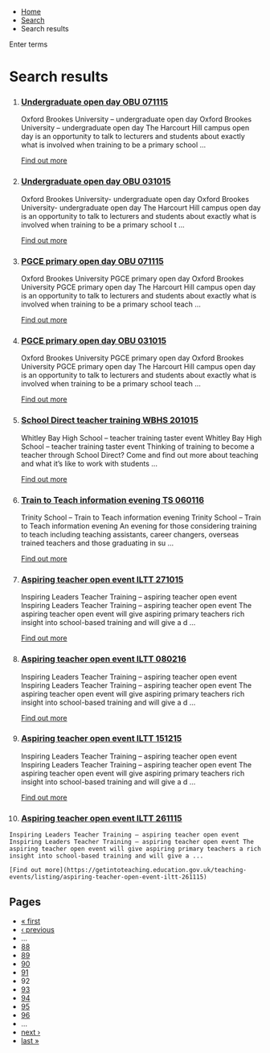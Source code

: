 *   [Home](/)
*   [Search](/search)
*   Search results

Enter terms 

Search results
==============

1.  ### [Undergraduate open day OBU 071115](https://getintoteaching.education.gov.uk/teaching-events/listing/undergraduate-open-day-obu-071115)
    
    Oxford Brookes University – undergraduate open day Oxford Brookes University – undergraduate open day The Harcourt Hill campus open day is an opportunity to talk to lecturers and students about exactly what is involved when training to be a primary school ...
    
    [Find out more](https://getintoteaching.education.gov.uk/teaching-events/listing/undergraduate-open-day-obu-071115)
    
2.  ### [Undergraduate open day OBU 031015](https://getintoteaching.education.gov.uk/teaching-events/listing/undergraduate-open-day-obu-031015)
    
    Oxford Brookes University- undergraduate open day Oxford Brookes University- undergraduate open day The Harcourt Hill campus open day is an opportunity to talk to lecturers and students about exactly what is involved when training to be a primary school t ...
    
    [Find out more](https://getintoteaching.education.gov.uk/teaching-events/listing/undergraduate-open-day-obu-031015)
    
3.  ### [PGCE primary open day OBU 071115](https://getintoteaching.education.gov.uk/teaching-events/listing/pgce-primary-open-day-obu-071115)
    
    Oxford Brookes University PGCE primary open day Oxford Brookes University PGCE primary open day The Harcourt Hill campus open day is an opportunity to talk to lecturers and students about exactly what is involved when training to be a primary school teach ...
    
    [Find out more](https://getintoteaching.education.gov.uk/teaching-events/listing/pgce-primary-open-day-obu-071115)
    
4.  ### [PGCE primary open day OBU 031015](https://getintoteaching.education.gov.uk/teaching-events/listing/pgce-primary-open-day-obu-031015)
    
    Oxford Brookes University PGCE primary open day Oxford Brookes University PGCE primary open day The Harcourt Hill campus open day is an opportunity to talk to lecturers and students about exactly what is involved when training to be a primary school teach ...
    
    [Find out more](https://getintoteaching.education.gov.uk/teaching-events/listing/pgce-primary-open-day-obu-031015)
    
5.  ### [School Direct teacher training WBHS 201015](https://getintoteaching.education.gov.uk/teaching-events/listing/school-direct-teacher-training-wbhs-201015)
    
    Whitley Bay High School – teacher training taster event Whitley Bay High School – teacher training taster event Thinking of training to become a teacher through School Direct? Come and find out more about teaching and what it’s like to work with students ...
    
    [Find out more](https://getintoteaching.education.gov.uk/teaching-events/listing/school-direct-teacher-training-wbhs-201015)
    
6.  ### [Train to Teach information evening TS 060116](https://getintoteaching.education.gov.uk/teaching-events/listing/train-to-teach-information-evening-ts-060116)
    
    Trinity School – Train to Teach information evening Trinity School – Train to Teach information evening An evening for those considering training to teach including teaching assistants, career changers, overseas trained teachers and those graduating in su ...
    
    [Find out more](https://getintoteaching.education.gov.uk/teaching-events/listing/train-to-teach-information-evening-ts-060116)
    
7.  ### [Aspiring teacher open event ILTT 271015](https://getintoteaching.education.gov.uk/aspiring-teacher-open-event-iltt-271015)
    
    Inspiring Leaders Teacher Training – aspiring teacher open event Inspiring Leaders Teacher Training – aspiring teacher open event The aspiring teacher open event will give aspiring primary teachers rich insight into school-based training and will give a d ...
    
    [Find out more](https://getintoteaching.education.gov.uk/aspiring-teacher-open-event-iltt-271015)
    
8.  ### [Aspiring teacher open event ILTT 080216](https://getintoteaching.education.gov.uk/teaching-events/listing/aspiring-teacher-open-event-iltt-080216)
    
    Inspiring Leaders Teacher Training – aspiring teacher open event Inspiring Leaders Teacher Training – aspiring teacher open event The aspiring teacher open event will give aspiring primary teachers rich insight into school-based training and will give a d ...
    
    [Find out more](https://getintoteaching.education.gov.uk/teaching-events/listing/aspiring-teacher-open-event-iltt-080216)
    
9.  ### [Aspiring teacher open event ILTT 151215](https://getintoteaching.education.gov.uk/teaching-events/listing/aspiring-teacher-open-event-iltt-151215)
    
    Inspiring Leaders Teacher Training – aspiring teacher open event Inspiring Leaders Teacher Training – aspiring teacher open event The aspiring teacher open event will give aspiring primary teachers rich insight into school-based training and will give a d ...
    
    [Find out more](https://getintoteaching.education.gov.uk/teaching-events/listing/aspiring-teacher-open-event-iltt-151215)
    
10.  ### [Aspiring teacher open event ILTT 261115](https://getintoteaching.education.gov.uk/teaching-events/listing/aspiring-teacher-open-event-iltt-261115)
    
    Inspiring Leaders Teacher Training – aspiring teacher open event Inspiring Leaders Teacher Training – aspiring teacher open event The aspiring teacher open event will give aspiring primary teachers a rich insight into school-based training and will give a ...
    
    [Find out more](https://getintoteaching.education.gov.uk/teaching-events/listing/aspiring-teacher-open-event-iltt-261115)
    

Pages
-----

*   [« first](/search/site "Go to first page")
*   [‹ previous](/search/site?page=90 "Go to previous page")
*   …
*   [88](/search/site?page=87 "Go to page 88")
*   [89](/search/site?page=88 "Go to page 89")
*   [90](/search/site?page=89 "Go to page 90")
*   [91](/search/site?page=90 "Go to page 91")
*   92
*   [93](/search/site?page=92 "Go to page 93")
*   [94](/search/site?page=93 "Go to page 94")
*   [95](/search/site?page=94 "Go to page 95")
*   [96](/search/site?page=95 "Go to page 96")
*   …
*   [next ›](/search/site?page=92 "Go to next page")
*   [last »](/search/site?page=1032 "Go to last page")